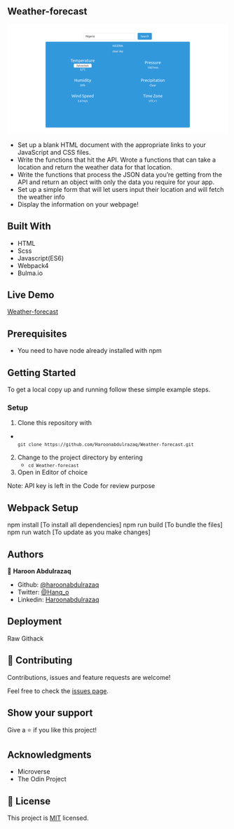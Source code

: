 ## Weather-forecast 
 
 

![screenshot](./src/Screenshot.png)

- Set up a blank HTML document with the appropriate links to your JavaScript and CSS files.
- Write the functions that hit the API. Wrote a functions that can take a location and return the weather data for that location. 
- Write the functions that process the JSON data you’re getting from the API and return an object with only the data you require for your app.
- Set up a simple form that will let users input their location and will fetch the weather info  
- Display the information on your webpage!

## Built With

- HTML
- Scss
- Javascript(ES6)
- Webpack4
- Bulma.io

## Live Demo
[Weather-forecast](https://raw.githack.com/Haroonabdulrazaq/Weather-forecast/feature/dist/index.html)

## Prerequisites
- You need to have node already installed with npm

## Getting Started

To get a local copy up and running follow these simple example steps.

### Setup

1.  Clone this repository with
   - <code> `git clone https://github.com/Haroonabdulrazaq/Weather-forecast.git` </code>
2.  Change to the project directory by entering
    - <code>`cd Weather-forecast` </code>
3. Open in Editor of choice

Note: API key is left in the Code for review purpose

## Webpack Setup

npm install [To install all dependencies]
npm run build [To bundle the files]
npm run watch [To update as you make changes]


## Authors

👤 **Haroon Abdulrazaq**

- Github: [@haroonabdulrazaq](https://github.com/haroonabdulrazaq)
- Twitter: [@Hanq_o](https://twitter.com/Hanq_o)
- Linkedin: [Haroonabdulrazaq](https://www.linkedin.com/in/haroonabdulrazaq)

## Deployment
  Raw Githack


## 🤝 Contributing

Contributions, issues and feature requests are welcome!

Feel free to check the [issues page](issues/).

## Show your support

Give a ⭐️ if you like this project!

## Acknowledgments

- Microverse
- The Odin Project

## 📝 License

This project is [MIT](lic.url) licensed.
